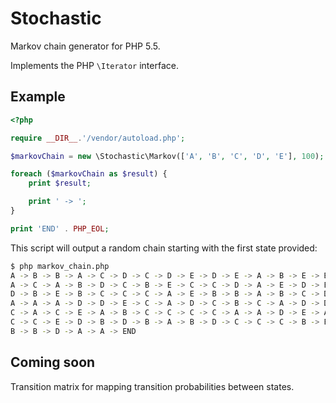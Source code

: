 Stochastic
==========

Markov chain generator for PHP 5.5.

Implements the PHP `\Iterator` interface.

Example
-------

```php
<?php

require __DIR__.'/vendor/autoload.php';

$markovChain = new \Stochastic\Markov(['A', 'B', 'C', 'D', 'E'], 100);

foreach ($markovChain as $result) {
    print $result;

    print ' -> ';
}

print 'END' . PHP_EOL;
```

This script will output a random chain starting with the first state provided:


```bash
$ php markov_chain.php 
A -> B -> B -> A -> C -> D -> C -> D -> E -> D -> E -> A -> B -> E -> B -> C ->
A -> C -> A -> B -> D -> C -> B -> E -> C -> C -> D -> A -> E -> D -> E -> C ->
D -> B -> E -> B -> C -> C -> C -> A -> E -> B -> B -> A -> B -> C -> D -> B ->
A -> A -> A -> D -> D -> E -> C -> A -> D -> C -> B -> C -> A -> D -> D -> B ->
C -> A -> C -> E -> A -> B -> C -> C -> C -> C -> A -> A -> D -> E -> A -> E ->
C -> C -> E -> D -> B -> D -> B -> A -> B -> D -> C -> C -> C -> B -> E -> C ->
B -> B -> D -> A -> A -> END
```

Coming soon
-----------

Transition matrix for mapping transition probabilities between states.


